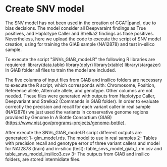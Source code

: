 # Create SNV model

The SNV model has not been used in the creation of GCAT|panel, due to bias decisions. The model consider all Deepvaraint findings as True positives, and Haplotype Caller and Strelka2 findings as flase positives. Nevertheless, here we upload the code to execute the script of SNV model creation, using for training the GIAB sample (NA12878) and test in-silico sample.

To execute the script "SNVs_GIAB_model.R" the following R libraries are requiered:
library(data.table)
library(dplyr)
library(xtable)
library(stargazer)
In GIAB folder all files to train the model are included.

The five columns of input files from GIAB and insilico folders are necessary to execute the R script, which corresponds with: Chromosome, Position, Reference allele, Alternate allele, and genotype. Other columns are not needed. These files were generated with outputs from Haplotype Caller, Deepvariant and Strelka2 (Commands in GIAB folder).
In order to evaluate correctly the precision and recall for each variant caller in real sample (NA12878) we just used the variants in conservative genome regions provided by Genome In A Bottle Consortium (GIAB)(https://www.nist.gov/programs-projects/genome-bottle).

After execute the SNVs_GIAB_model.R script different outputs are generated:
1- glm_model.rds. The model to use in real samples
2- Tables with precision recall and genotype error of three variant callers and model for NA12878 (train) and in-silico (test): table_snvs_model_giab_Lrm.csv and table_snvs_model_insilico3.csv
3- The outputs from GIAB and insilico folders, are stored intermidiate files.
